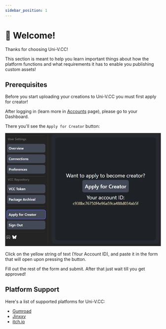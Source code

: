 ```yaml
---
sidebar_position: 1
---
```


# 👋 Welcome!

Thanks for choosing Uni-V.CC!

This section is meant to help you learn important things about how the platform functions and what requirements it has to enable you publishing custom assets!

## Prerequisites

Before you start uploading your creations to Uni-V.CC you must first apply for creator!

After logging in (learn more in [Accounts](../user/basics/account.md) page), please go to your Dashboard.

There you'll see the `Apply for Creator` button:

![Applying for creator](./img/creator-apply.png)

Click on the yellow string of text (Your Account ID), and paste it in the form that will open upon pressing the button.

Fill out the rest of the form and submit.
After that just wait till you get approved!

## Platform Support

Here's a list of supported platforms for Uni-V.CC:

- [Gumroad](https://gumroad.com/)
- [Jinxxy](https://jinxxy.com/)
- [itch.io](https://itch.io/)
